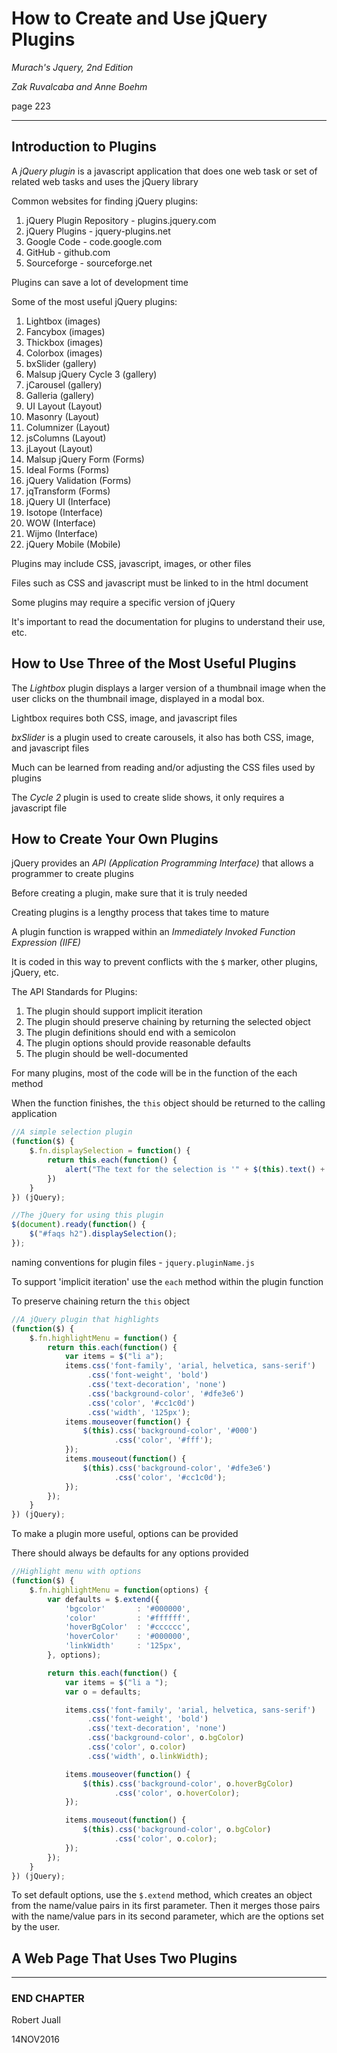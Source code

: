 # How to Create and Use jQuery Plugins

*Murach's Jquery, 2nd Edition*

*Zak Ruvalcaba and Anne Boehm*

page 223

***

## Introduction to Plugins

A *jQuery plugin* is a javascript application that does one web task or set of related web tasks and uses the jQuery library

Common websites for finding jQuery plugins:

  1. jQuery Plugin Repository - plugins.jquery.com
  2. jQuery Plugins - jquery-plugins.net
  3. Google Code - code.google.com
  4. GitHub - github.com
  5. Sourceforge - sourceforge.net

Plugins can save a lot of development time

Some of the most useful jQuery plugins:

  1. Lightbox (images)
  2. Fancybox (images)
  3. Thickbox (images)
  4. Colorbox (images)
  5. bxSlider (gallery)
  6. Malsup jQuery Cycle 3 (gallery)
  7. jCarousel (gallery)
  8. Galleria (gallery)
  9. UI Layout (Layout)
  10. Masonry (Layout)
  11. Columnizer (Layout)
  12. jsColumns (Layout)
  13. jLayout (Layout)
  14. Malsup jQuery Form (Forms)
  15. Ideal Forms (Forms)
  16. jQuery Validation (Forms)
  17. jqTransform (Forms)
  18. jQuery UI (Interface)
  19. Isotope (Interface)
  20. WOW (Interface)
  21. Wijmo (Interface)
  22. jQuery Mobile (Mobile)

Plugins may include CSS, javascript, images, or other files

Files such as CSS and javascript must be linked to in the html document

Some plugins may require a specific version of jQuery

It's important to read the documentation for plugins to understand their use, etc.

## How to Use Three of the Most Useful Plugins

The *Lightbox* plugin displays a larger version of a thumbnail image when the user clicks on the thumbnail image, displayed in a modal box.

Lightbox requires both CSS, image, and javascript files

*bxSlider* is a plugin used to create carousels, it also has both CSS, image, and javascript files

Much can be learned from reading and/or adjusting the CSS files used by plugins

The *Cycle 2* plugin is used to create slide shows, it only requires a javascript file

## How to Create Your Own Plugins

jQuery provides an *API (Application Programming Interface)* that allows a programmer to create plugins

Before creating a plugin, make sure that it is truly needed

Creating plugins is a lengthy process that takes time to mature

A plugin function is wrapped within an *Immediately Invoked Function Expression (IIFE)*

It is coded in this way to prevent conflicts with the `$` marker, other plugins, jQuery, etc.

The API Standards for Plugins:

  1. The plugin should support implicit iteration
  2. The plugin should preserve chaining by returning the selected object
  3. The plugin definitions should end with a semicolon
  4. The plugin options should provide reasonable defaults
  5. The plugin should be well-documented

For many plugins, most of the code will be in the function of the each method

When the function finishes, the `this` object should be returned to the calling application

```javascript
//A simple selection plugin
(function($) {
    $.fn.displaySelection = function() {
        return this.each(function() {
            alert("The text for the selection is '" + $(this).text() + "'");
        })
    }
}) (jQuery);

//The jQuery for using this plugin
$(document).ready(function() {
    $("#faqs h2").displaySelection();
});
```

naming conventions for plugin files - `jquery.pluginName.js`

To support 'implicit iteration' use the `each` method within the plugin function

To preserve chaining return the `this` object

```javascript
//A jQuery plugin that highlights
(function($) {
    $.fn.highlightMenu = function() {
        return this.each(function() {
            var items = $("li a");
            items.css('font-family', 'arial, helvetica, sans-serif')
                 .css('font-weight', 'bold')
                 .css('text-decoration', 'none')
                 .css('background-color', '#dfe3e6')
                 .css('color', '#cc1c0d')
                 .css('width', '125px');
            items.mouseover(function() {
                $(this).css('background-color', '#000')
                       .css('color', '#fff');
            });
            items.mouseout(function() {
                $(this).css('background-color', '#dfe3e6')
                       .css('color', '#cc1c0d');
            });
        });
    }
}) (jQuery);
```

To make a plugin more useful, options can be provided

There should always be defaults for any options provided

```javascript
//Highlight menu with options
(function($) {
    $.fn.highlightMenu = function(options) {
        var defaults = $.extend({
            'bgcolor'       : '#000000',
            'color'         : '#ffffff',
            'hoverBgColor'  : '#cccccc',
            'hoverColor'    : '#000000',
            'linkWidth'     : '125px',
        }, options);

        return this.each(function() {
            var items = $("li a ");
            var o = defaults;

            items.css('font-family', 'arial, helvetica, sans-serif')
                 .css('font-weight', 'bold')
                 .css('text-decoration', 'none')
                 .css('background-color', o.bgColor)
                 .css('color', o.color)
                 .css('width', o.linkWidth);

            items.mouseover(function() {
                $(this).css('background-color', o.hoverBgColor)
                       .css('color', o.hoverColor);
            });

            items.mouseout(function() {
                $(this).css('background-color', o.bgColor)
                       .css('color', o.color);
            });
        });
    }
}) (jQuery);
```

To set default options, use the `$.extend` method, which creates an object from the name/value pairs in its first parameter. Then it merges those pairs with the name/value pars in its second parameter, which are the options set by the user.

## A Web Page That Uses Two Plugins

***

### END CHAPTER

Robert Juall

14NOV2016